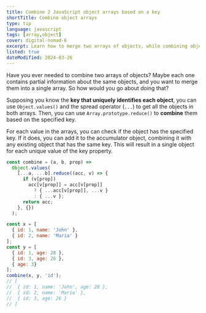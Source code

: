 ```yaml
---
title: Combine 2 JavaScript object arrays based on a key
shortTitle: Combine object arrays
type: tip
language: javascript
tags: [array,object]
cover: digital-nomad-6
excerpt: Learn how to merge two arrays of objects, while combining objects based on a specified key.
listed: true
dateModified: 2024-03-26
---
```


Have you ever needed to combine two arrays of objects? Maybe each one contains partial information about the same objects, and you want to merge them into a single array. So how would you go about doing that?

Supposing you know the **key that uniquely identifies each object**, you can use `Object.values()` and the spread operator (`...`) to get all the objects in both arrays. Then, you can use `Array.prototype.reduce()` to **combine** them based on the specified key.

For each value in the arrays, you can check if the object has the specified key. If it does, you can add it to the accumulator object, combining it with any existing object that has the same key. This will result in a single object for each unique value of the key property.

```js
const combine = (a, b, prop) =>
  Object.values(
    [...a, ...b].reduce((acc, v) => {
      if (v[prop])
        acc[v[prop]] = acc[v[prop]]
          ? { ...acc[v[prop]], ...v }
          : { ...v };
      return acc;
    }, {})
  );

const x = [
  { id: 1, name: 'John' },
  { id: 2, name: 'Maria' }
];
const y = [
  { id: 1, age: 28 },
  { id: 3, age: 26 },
  { age: 3}
];
combine(x, y, 'id');
// [
//  { id: 1, name: 'John', age: 28 },
//  { id: 2, name: 'Maria' },
//  { id: 3, age: 26 }
// ]
```

